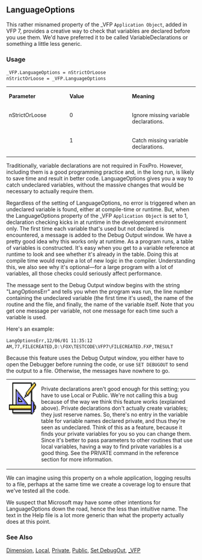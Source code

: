 ## LanguageOptions

This rather misnamed property of the _VFP `Application Object`, added in VFP 7, provides a creative way to check that variables are declared before you use them. We'd have preferred it to be called VariableDeclarations or something a little less generic.

### Usage

```foxpro
_VFP.LanguageOptions = nStrictOrLoose
nStrictOrLoose = _VFP.LanguageOptions
```
<table>
<tr>
  <td width="32%" valign="top">
  <p><b>Parameter</b></p>
  </td>
  <td width="23%" valign="top">
  <p><b>Value</b></p>
  </td>
  <td width="45%" valign="top">
  <p><b>Meaning</b></p>
  </td>
 </tr>
<tr>
  <td width="32%" rowspan="2" valign="top">
  <p>nStrictOrLoose</p>
  </td>
  <td width="23%" valign="top">
  <p>0</p>
  </td>
  <td width="45%" valign="top">
  <p>Ignore missing variable declarations.</p>
  </td>
 </tr>
<tr>
  <td width="33%" valign="top">
  <p>1</p>
  </td>
  <td width="67%" valign="top">
  <p>Catch missing variable declarations.</p>
  </td>
 </tr>
</table>

Traditionally, variable declarations are not required in FoxPro. However, including them is a good programming practice and, in the long run, is likely to save time and result in better code. LanguageOptions gives you a way to catch undeclared variables, without the massive changes that would be necessary to actually require them. 

Regardless of the setting of LanguageOptions, no error is triggered when an undeclared variable is found, either at compile-time or runtime. But, when the LanguageOptions property of the _VFP `Application Object` is set to 1, declaration checking kicks in at runtime in the development environment only. The first time each variable that's used but not declared is encountered, a message is added to the Debug Output window. We have a pretty good idea why this works only at runtime. As a program runs, a table of variables is constructed. It's easy when you get to a variable reference at runtime to look and see whether it's already in the table. Doing this at compile time would require a lot of new logic in the compiler. Understanding this, we also see why it's optional&mdash;for a large program with a lot of variables, all those checks could seriously affect performance.

The message sent to the Debug Output window begins with the string "LangOptionsErr" and tells you when the program was run, the line number containing the undeclared variable (the first time it's used), the name of the routine and the file, and finally, the name of the variable itself. Note that you get one message per variable, not one message for each time such a variable is used.

Here's an example:

```foxpro
LangOptionsErr,12/06/01 11:35:12 AM,77,FILECREATED,D:\FOX\TESTCODE\VFP7\FILECREATED.FXP,TRESULT
```
Because this feature uses the Debug Output window, you either have to open the Debugger before running the code, or use `SET DEBUGOUT` to send the output to a file. Otherwise, the messages have nowhere to go.

<table>
<tr>
  <td width="17%" valign="top">
<img width="94" height="93" src="design.gif">
  </td>
  <td width="83%">
  <p>Private declarations aren't good enough for this setting; you have to use Local or Public. We're not calling this a bug because of the way we think this feature works (explained above). Private declarations don't actually create variables; they just reserve names. So, there's no entry in the variable table for variable names declared private, and thus they're seen as undeclared. Think of this as a feature, because it finds your private variables for you so you can change them. Since it's better to pass parameters to other routines that use local variables, having a way to find private variables is a good thing. See the PRIVATE command in the reference section for more information.</p>
  </td>
 </tr>
</table>

We can imagine using this property on a whole application, logging results to a file, perhaps at the same time we create a coverage log to ensure that we've tested all the code.

We suspect that Microsoft may have some other intentions for LanguageOptions down the road, hence the less than intuitive name. The text in the Help file is a lot more generic than what the property actually does at this point.

### See Also

[Dimension](s4g218.md), [Local](s4g220.md), [Private](s4g220.md), [Public](s4g220.md), [Set DebugOut](s4g677.md), [_VFP](s4g683.md)